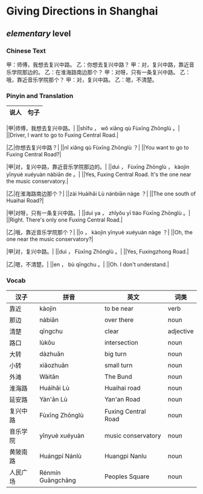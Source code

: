 # Giving Directions in Shanghai
## *elementary* level

### Chinese Text
甲：师傅，我想去复兴中路。
乙：你想去复兴中路？
甲：对，复兴中路，靠近音乐学院那边的。
乙：在淮海路南边那个？
甲：对呀，只有一条复兴中路。
乙：哦，靠近音乐学院那个？
甲：对，复兴中路。
乙：嗯，不清楚。

### Pinyin and Translation
|说人|句子|
|----|----|

|甲|师傅，我想去复兴中路。|
||shīfu ， wǒ xiǎng qù Fùxīng Zhōnglù 。|
||Driver, I want to go to Fuxing Central Road.|

|乙|你想去复兴中路？|
||nǐ xiǎng qù Fùxīng Zhōnglù ？|
||You want to go to Fuxing Central Road?|

|甲|对，复兴中路，靠近音乐学院那边的。|
||duì ， Fùxīng Zhōnglù ， kàojìn yīnyuè  xuéyuàn nàbiān de 。|
||Yes, Fuxing Central Road. It's the one near the music conservatory.|

|乙|在淮海路南边那个？|
||zài Huáihǎi Lù nánbiān nàge ？|
||The one south of Huaihai Road?|

|甲|对呀，只有一条复兴中路。|
||duì ya ， zhǐyǒu yī tiáo Fùxīng Zhōnglù 。|
||Right. There's only one Fuxing Central Road.|

|乙|哦，靠近音乐学院那个？|
||o ， kàojìn yīnyuè  xuéyuàn nàge ？|
||Oh, the one near the music conservatory?|

|甲|对，复兴中路。|
||duì ， Fùxīng Zhōnglù 。|
||Yes, Fuxingzhong Road.|

|乙|嗯，不清楚。|
||en ， bù qīngchu 。|
||Oh. I don't understand.|
### Vocab
|汉子|拼音|英文|词类|
|----|----|----|----|
|靠近|kàojìn|to be near|verb|
|那边|nàbiān|over there|noun|
|清楚|qīngchu|clear|adjective|
|路口|lùkǒu|intersection|noun|
|大转|dàzhuǎn|big turn|noun|
|小转|xiǎozhuǎn|small turn|noun|
|外滩|Wàitān|The Bund|noun|
|淮海路|Huáihǎi Lù|Huaihai road|noun|
|延安路|Yán'ān Lù|Yan'an Road|noun|
|复兴中路|Fùxīng Zhōnglù|Fuxing Central Road|noun|
|音乐学院|yīnyuè  xuéyuàn|music conservatory|noun|
|黄陂南路|Huángpí Nánlù|Huangpi Nanlu|noun|
|人民广场|Rénmín Guǎngchǎng|Peoples Square|noun|